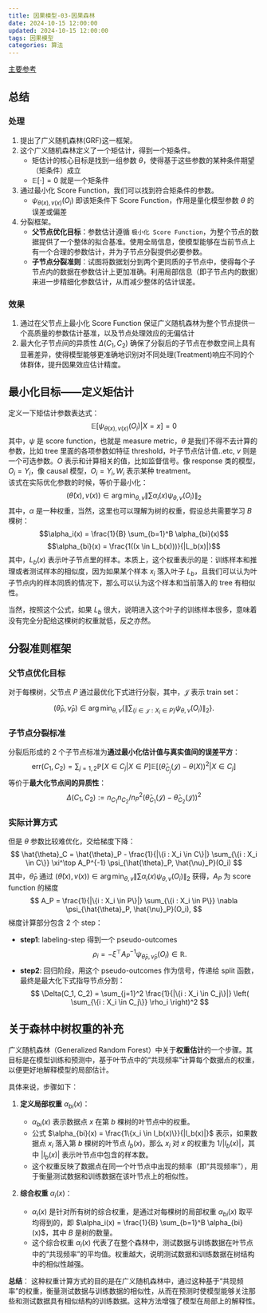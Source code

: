 ```yaml
---
title: 因果模型-03-因果森林
date: 2024-10-15 12:00:00
updated: 2024-10-15 12:00:00
tags: 因果模型
categories: 算法
---
```


[主要参考](https://www.cnblogs.com/zhouyc/p/18144726)
## 总结

### 处理
1. 提出了广义随机森林(GRF)这一框架。
2. 这个广义随机森林定义了一个矩估计，得到一个矩条件。
	- 矩估计的核心目标是找到一组参数 $\theta$，使得基于这些参数的某种条件期望（矩条件）成立
	- $\mathbb{E}[\cdot] = 0$ 就是一个矩条件
3. 通过最小化 Score Function，我们可以找到符合矩条件的参数。
	- $\psi_{\theta(x), v(x)}(O_i)$ 即该矩条件下 Score Function，作用是量化模型参数 $\theta$ 的误差或偏差
4. 分裂框架。
	- **父节点优化目标**：参数估计遵循 `极小化 Score Function`，为整个节点的数据提供了一个整体的拟合基准。使用全局信息，使模型能够在当前节点上有一个合理的参数估计，并为子节点分裂提供必要参数。
	- **子节点分裂准则**：试图将数据划分到两个更同质的子节点中，使得每个子节点内的数据在参数估计上更加准确。利用局部信息（即子节点内的数据）来进一步精细化参数估计，从而减少整体的估计误差。

### 效果
1. 通过在父节点上最小化 Score Function 保证广义随机森林为整个节点提供一个高质量的参数估计基准，以及节点处理效应的无偏估计
2. 最大化子节点间的异质性 $\Delta(C_1, C_2)$ 确保了分裂后的子节点在参数空间上具有显著差异，使得模型能够更准确地识别对不同处理(Treatment)响应不同的个体群体，提升因果效应估计精度。

## 最小化目标——定义矩估计

定义一下矩估计参数表达式：
$$\mathbb{E}[\psi_{\theta(x), v(x)}(O_i) | X = x] = 0$$
其中，$\psi$ 是 score function，也就是 measure metric，$\theta$ 是我们不得不去计算的参数，比如 tree 里面的各项参数如特征 threshold，叶子节点估计值..etc, $v$ 则是一个可选参数。$O$ 表示和计算相关的值，比如监督信号。像 response 类的模型，$O_i = Y_i$，像 causal 模型，$O_i = Y_i, W_i$ 表示某种 treatment。  
该式在实际优化参数的时候，等价于最小化：
$$(\hat{\theta}(x), v(x)) \in \arg \min_{\theta, v} \| \sum \alpha_i(x) \psi_{\theta, v}(O_i) \|_2$$
其中，$\alpha$ 是一种权重，当然，这里也可以理解为树的权重，假设总共需要学习 $B$ 棵树：
$$\alpha_i(x) = \frac{1}{B} \sum_{b=1}^B \alpha_{bi}(x)$$
$$\alpha_{bi}(x) = \frac{1((x \in L_b(x)))}{|L_b(x)|}$$
其中，$L_b(x)$ 表示叶子节点里的样本。本质上，这个权重表示的是：训练样本和推理或者测试样本的相似度，因为如果某个样本 $x_i$ 落入叶子 $L_b$，且我们可以认为叶子节点内的样本同质的情况下，那么可以认为这个样本和当前落入的 tree 有相似性。

当然，按照这个公式，如果 $L_b$ 很大，说明进入这个叶子的训练样本很多，意味着没有完全分配给这棵树的权重就低，反之亦然。

## 分裂准则框架

### 父节点优化目标

对于每棵树，父节点 $P$ 通过最优化下式进行分裂，其中，$\mathcal{J}$ 表示 train set：

$$
(\hat{\theta}_P, \hat{\nu}_P) \in \arg \min_{\theta, \nu} \left\{ \left\| \sum_{\{i \in \mathcal{J} : X_i \in P\}} \psi_{\theta, \nu}(O_i) \right\|_2 \right\}.
$$

### 子节点分裂标准

分裂后形成的 2 个子节点标准为**通过最小化估计值与真实值间的误差平方**：
$$
\text{err}(C_1, C_2) = \sum_{j=1,2} \mathbb{P}[X \in C_j | X \in P] \mathbb{E} \left[ \left( \hat{\theta}_{C_j}(\mathcal{J}) - \theta(X) \right)^2 \middle| X \in C_j \right]
$$
等价于**最大化节点间的异质性**：
$$
\Delta(C_1, C_2) := n_{C_1}n_{C_2}/n_P^2 \left( \hat{\theta}_{C_1}(\mathcal{J}) - \hat{\theta}_{C_2}(\mathcal{J}) \right)^2
$$

### 实际计算方式

但是 $\theta$ 参数比较难优化，交给梯度下降：
$$
\hat{\theta}_C = \hat{\theta}_P - \frac{1}{|\{i : X_i \in C\}|} \sum_{\{i : X_i \in C\}} \xi^\top A_P^{-1} \psi_{\hat{\theta}_P, \hat{\nu}_P}(O_i)
$$
其中，$\hat{\theta}_P$ 通过 $(\hat{\theta}(x), v(x)) \in \arg \min_{\theta, v} \| \sum \alpha_i(x) \psi_{\theta, v}(O_i) \|_2$ 获得，$A_P$ 为 score function 的梯度
$$
A_P = \frac{1}{|\{i : X_i \in P\}|} \sum_{\{i : X_i \in P\}} \nabla \psi_{\hat{\theta}_P, \hat{\nu}_P}(O_i),
$$
梯度计算部分包含 2 个 step：
- **step1**: labeling-step 得到一个 pseudo-outcomes  
  $$\rho_i = -\xi^\top A_P^{-1} \psi_{\hat{\theta}_P, \hat{\nu}_P}(O_i) \in \mathbb{R}.$$
- **step2**: 回归阶段，用这个 pseudo-outcomes 作为信号，传递给 split 函数，最终是最大化下式指导节点分割：
$$
  \Delta(C_1, C_2) = \sum_{j=1}^2 \frac{1}{|\{i : X_i \in C_j\}|} \left( \sum_{\{i : X_i \in C_j\}} \rho_i \right)^2
$$

## 关于森林中树权重的补充

广义随机森林（Generalized Random Forest）中关于**权重估计**的一个步骤。其目标是在模型训练和预测中，基于叶节点中的“共现频率”计算每个数据点的权重，以便更好地解释模型的局部估计。

具体来说，步骤如下：

1. **定义局部权重** $\alpha_{bi}(x)$：
   - $\alpha_{bi}(x)$ 表示数据点 $x$ 在第 $b$ 棵树的叶节点中的权重。
   - 公式 $\alpha_{bi}(x) = \frac{1\{x_i \in l_b(x)\}}{|l_b(x)|}$ 表示，如果数据点 $x_i$ 落入第 $b$ 棵树的叶节点 $l_b(x)$，那么 $x_i$ 对 $x$ 的权重为 $1/|l_b(x)|$，其中 $|l_b(x)|$ 表示叶节点中包含的样本数。
   - 这个权重反映了数据点在同一个叶节点中出现的频率（即“共现频率”），用于衡量测试数据和训练数据在该叶节点上的相似性。

2. **综合权重** $\alpha_i(x)$：
   - $\alpha_i(x)$ 是针对所有树的综合权重，是通过对每棵树的局部权重 $\alpha_{bi}(x)$ 取平均得到的，即 $\alpha_i(x) = \frac{1}{B} \sum_{b=1}^B \alpha_{bi}(x)$，其中 $B$ 是树的数量。
   - 这个综合权重 $\alpha_i(x)$ 代表了在整个森林中，测试数据与训练数据在叶节点中的“共现频率”的平均值。权重越大，说明测试数据和训练数据在树结构中的相似性越强。

**总结**：
这种权重计算方式的目的是在广义随机森林中，通过这种基于“共现频率”的权重，衡量测试数据与训练数据的相似性，从而在预测时使模型能够关注那些和测试数据具有相似结构的训练数据。这种方法增强了模型在局部上的解释性。